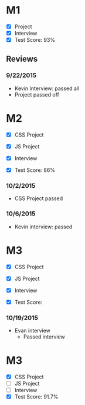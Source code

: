 # M1

- [x] Project
- [x] Interview
- [x] Test Score: 93%

## Reviews

### 9/22/2015

- Kevin Interview: passed all
- Project passed off


# M2

- [x] CSS Project
- [x] JS Project
- [x] Interview
- [x] Test Score: 86%


### 10/2/2015

- CSS Project passed

### 10/6/2015

- Kevin interview: passed

# M3

- [x] CSS Project
- [x] JS Project
- [x] Interview
- [x] Test Score:


### 10/19/2015

- Evan interview
  - Passed interview 


# M3

- [x] CSS Project
- [ ] JS Project
- [ ] Interview
- [x] Test Score: 91.7%
